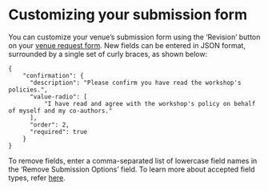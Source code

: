 # Customizing your submission form

You can customize your venue’s submission form using the ‘Revision’ button on your [venue request form](navigating-your-venue-pages.md#venue-request-form). New fields can be entered in JSON format, surrounded by a single set of curly braces, as shown below:&#x20;

```
{
    "confirmation": {
      "description": "Please confirm you have read the workshop's policies.",
      "value-radio": [
          "I have read and agree with the workshop's policy on behalf of myself and my co-authors."
      ],
      "order": 2,
      "required": true
    }
}
```

To remove fields, enter a comma-separated list of lowercase field names in the ‘Remove Submission Options’ field. To learn more about accepted field types, refer [here](../../reference/accepted-field-types.md).&#x20;
